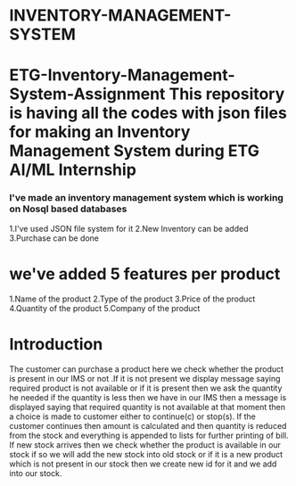# INVENTORY-MANAGEMENT-SYSTEM
# ETG-Inventory-Management-System-Assignment This repository is having all the codes with json files for making an Inventory Management System during ETG AI/ML Internship 
### I've made an inventory management system which is working on Nosql based databases
1.I've used JSON file system for it
2.New Inventory can be added 
3.Purchase can be done 
# we've added 5 features per product
1.Name of the product
2.Type of the product
3.Price of the product
4.Quantity of the product
5.Company of the product 
# Introduction 
The customer can purchase a product here we check whether the product is present in our IMS or not .If it is not present we display message saying required product is not available or if it is present then we ask the quantity he needed if the quantity is less then we have in our IMS then a message is displayed saying that required quantity is not available at that moment then a choice is made to customer either to continue(c) or stop(s). If the customer continues then amount is calculated and then quantity is reduced from the stock and everything is appended to lists for further printing of bill.  
If new stock arrives then we check whether the product is available in our stock if so we will add the new stock into old stock or if it is a new product which is not present in our stock then we create new id for it and we add into our stock.
